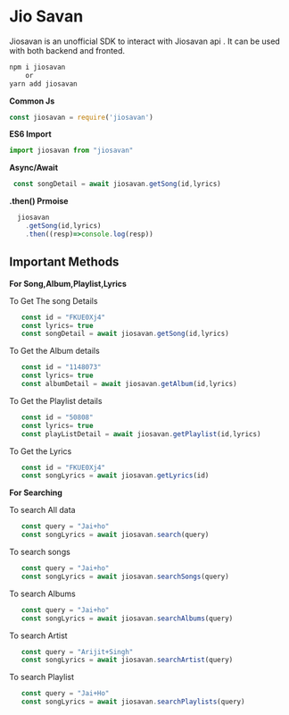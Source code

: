 # Jio Savan
Jiosavan is an unofficial SDK to interact with Jiosavan api .
It can be used with both backend and fronted.
```bash
npm i jiosavan
    or 
yarn add jiosavan
```
**Common Js**

```javascript
const jiosavan = require('jiosavan')
```

**ES6 Import**

```javascript
import jiosavan from "jiosavan"
```

**Async/Await**

```javascript
 const songDetail = await jiosavan.getSong(id,lyrics)
```

**.then() Prmoise**
```javascript
  jiosavan
    .getSong(id,lyrics)
    .then((resp)=>console.log(resp))
```
## Important Methods


**For Song,Album,Playlist,Lyrics**



To Get The song Details

```javascript
   const id = "FKUE0Xj4"
   const lyrics= true
   const songDetail = await jiosavan.getSong(id,lyrics)
```

To Get the Album details

```javascript
   const id = "1148073"
   const lyrics= true
   const albumDetail = await jiosavan.getAlbum(id,lyrics)
```

To Get the Playlist details

```javascript
   const id = "50808"
   const lyrics= true
   const playListDetail = await jiosavan.getPlaylist(id,lyrics)
```


To Get the Lyrics

```javascript
   const id = "FKUE0Xj4"
   const songLyrics = await jiosavan.getLyrics(id)
```

**For Searching**

To search All data

```javascript
   const query = "Jai+ho"
   const songLyrics = await jiosavan.search(query)
```

To search songs

```javascript
   const query = "Jai+ho"
   const songLyrics = await jiosavan.searchSongs(query)
```

To search Albums

```javascript
   const query = "Jai+ho"
   const songLyrics = await jiosavan.searchAlbums(query)
```

To search Artist

```javascript
   const query = "Arijit+Singh"
   const songLyrics = await jiosavan.searchArtist(query)
```


To search Playlist

```javascript
   const query = "Jai+Ho"
   const songLyrics = await jiosavan.searchPlaylists(query)
```